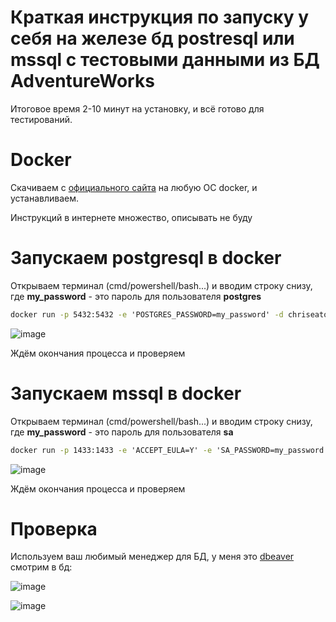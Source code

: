 # Краткая инструкция по запуску у себя на железе бд postresql или mssql с тестовыми данными из БД AdventureWorks

Итоговое время 2-10 минут на установку, и всё готово для тестирований.

# Docker

Скачиваем с [официального сайта](https://www.docker.com) на любую ОС docker, и устанавливаем.

Инструкций в интернете множество, описывать не буду

# Запускаем postgresql в docker

Открываем терминал (cmd/powershell/bash...) и вводим строку снизу, где **my_password** - это пароль для пользователя **postgres**


``` cmd
docker run -p 5432:5432 -e 'POSTGRES_PASSWORD=my_password' -d chriseaton/adventureworks:postgres
```

![image](https://user-images.githubusercontent.com/8188055/193648493-0bc9411d-15d0-41e1-a47c-db9b98b8333a.png)


Ждём окончания процесса и проверяем

# Запускаем mssql в docker

Открываем терминал (cmd/powershell/bash...) и вводим строку снизу, где **my_password** - это пароль для пользователя **sa**
``` cmd
docker run -p 1433:1433 -e 'ACCEPT_EULA=Y' -e 'SA_PASSWORD=my_password' -d chriseaton/adventureworks:latest
```

![image](https://user-images.githubusercontent.com/8188055/193648473-777aeb3a-3965-4ab6-911a-9a35e79d542e.png)


Ждём окончания процесса и проверяем

# Проверка

Используем ваш любимый менеджер для БД, у меня это [dbeaver](https://dbeaver.io) смотрим в бд:

![image](https://user-images.githubusercontent.com/8188055/193648615-02d2558b-d3aa-4656-bbf0-3984fa5a4e41.png)

![image](https://user-images.githubusercontent.com/8188055/193648806-5f124d1c-77f6-47b2-8a4d-c15e6f864882.png)

